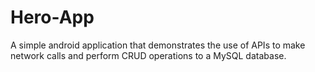 # Hero-App
A simple android application that demonstrates the use of APIs to make network calls and perform CRUD operations to a MySQL database.


